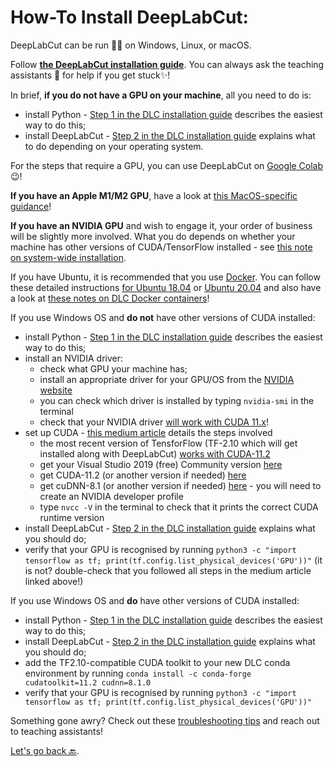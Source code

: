 # How-To Install DeepLabCut:

DeepLabCut can be run 🏃‍♂️ on Windows, Linux, or macOS.

Follow <a href="https://deeplabcut.github.io/DeepLabCut/docs/installation.html" target="_ablank">**the DeepLabCut installation guide**</a>. 
You can always ask the teaching assistants 📢 for help if you get stuck✨!

In brief, **if you do not have a GPU on your machine**, all you need to do is:
- install Python - <a href="https://deeplabcut.github.io/DeepLabCut/docs/installation.html#step-1-you-need-to-have-python-installed" target="_blank">Step 1 in the DLC installation guide</a> describes the easiest way to do this;
- install DeepLabCut - <a href="https://deeplabcut.github.io/DeepLabCut/docs/installation.html#step-2-please-use-our-supplied-conda-environment" target="_blank">Step 2 in the DLC installation guide</a> explains what to do depending on your operating system.

For the steps that require a GPU, you can use DeepLabCut on <a href="https://colab.research.google.com/" target="_blank">Google Colab</a> 😉!

**If you have an Apple M1/M2 GPU**, have a look at <a href="https://github.com/DeepLabCut/DeepLabCut/blob/master/docs/installation.md#install-anaconda-or-use-miniconda3-ideal-for-macos-users" target="_blank">this MacOS-specific guidance</a>!

**If you have an NVIDIA GPU** and wish to engage it, your order of business will be slightly more involved. What you do depends on whether your machine has other versions of CUDA/TensorFlow installed - see <a href="https://deeplabcut.github.io/DeepLabCut/docs/installation.html#system-wide-considerations" target="_blank">this note on system-wide installation</a>.

If you have Ubuntu, it is recommended that you use <a href="https://hub.docker.com/r/deeplabcut/deeplabcut" target="_blank">Docker</a>. You can follow these detailed instructions <a href="https://deeplabcut.github.io/DeepLabCut/docs/recipes/installTips.html#installation-on-ubuntu-18-04-lts" target="_blank">for Ubuntu 18.04</a> or <a href="https://deeplabcut.github.io/DeepLabCut/docs/recipes/installTips.html#installation-on-ubuntu-20-04-lts" target="_blank">Ubuntu 20.04</a> and also have a look at <a href="https://deeplabcut.github.io/DeepLabCut/docs/docker.html" target="_blank">these notes on DLC Docker containers</a>!

If you use Windows OS and **do not** have other versions of CUDA installed:
- install Python - <a href="https://deeplabcut.github.io/DeepLabCut/docs/installation.html#step-1-you-need-to-have-python-installed" target="_blank">Step 1 in the DLC installation guide</a> describes the easiest way to do this;
- install an NVIDIA driver:
    - check what GPU your machine has;
    - install an appropriate driver for your GPU/OS from the <a href="https://www.nvidia.com/download/index.aspx" target="_blank">NVIDIA website</a>
    - you can check which driver is installed by typing `nvidia-smi` in the terminal
    - check that your NVIDIA driver <a href="https://docs.nvidia.com/deploy/cuda-compatibility/index.html#minor-version-compatibility" target="_blank">will work with CUDA 11.x</a>!
- set up CUDA - <a href="https://medium.com/analytics-vidhya/installing-cuda-and-cudnn-on-windows-d44b8e9876b5" target="_blank">this medium article</a> details the steps involved
    - the most recent version of TensforFlow (TF-2.10 which will get installed along with DeepLabCut) <a href="https://www.tensorflow.org/install/source_windows#gpu" target="_blank">works with CUDA-11.2</a>
    - get your Visual Studio 2019 (free) Community version <a href="https://my.visualstudio.com/Downloads?q=visual%20studio%202019&wt.mc_id=o~msft~vscom~older-downloads" target="_blank">here</a>
    - get CUDA-11.2 (or another version if needed) <a href="https://developer.nvidia.com/cuda-toolkit-archive" target="_blank">here</a>
    - get cuDNN-8.1 (or another version if needed) <a href="https://developer.nvidia.com/rdp/cudnn-archive" target="_blank">here</a> - you will need to create an NVIDIA developer profile 
    - type `nvcc -V` in the terminal to check that it prints the correct CUDA runtime version
- install DeepLabCut - <a href="https://deeplabcut.github.io/DeepLabCut/docs/installation.html#step-2-please-use-our-supplied-conda-environment" target="_blank">Step 2 in the DLC installation guide</a> explains what you should do;
- verify that your GPU is recognised by running `python3 -c "import tensorflow as tf; print(tf.config.list_physical_devices('GPU'))"` (it is not? double-check that you followed all steps in the medium article linked above!)

If you use Windows OS and **do** have other versions of CUDA installed:
- install Python - <a href="https://deeplabcut.github.io/DeepLabCut/docs/installation.html#step-1-you-need-to-have-python-installed" target="_blank">Step 1 in the DLC installation guide</a> describes the easiest way to do this;
- install DeepLabCut - <a href="https://deeplabcut.github.io/DeepLabCut/docs/installation.html#step-2-please-use-our-supplied-conda-environment" target="_blank">Step 2 in the DLC installation guide</a> explains what you should do;
- add the TF2.10-compatible CUDA toolkit to your new DLC conda environment by running `conda install -c conda-forge cudatoolkit=11.2 cudnn=8.1.0`
- verify that your GPU is recognised by running `python3 -c "import tensorflow as tf; print(tf.config.list_physical_devices('GPU'))"`

Something gone awry? Check out these <a href="https://deeplabcut.github.io/DeepLabCut/docs/installation.html#troubleshooting" target="_blank">troubleshooting tips</a> and reach out to teaching assistants!

[Let's go  back 🔙](../README.md).

